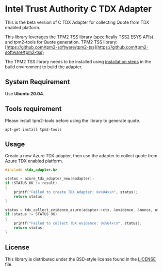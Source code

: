 # Intel Trust Authority C TDX Adapter
This is the beta version of C TDX Adapter for collecting Quote from TDX enabled platform.

This library leverages the TPM2 TSS library (specifically TSS2 ESYS APIs) and tpm2-tools for Quote generation. TPM2 TSS library: [https://github.com/tpm2-software/tpm2-tss](https://github.com/tpm2-software/tpm2-tss)

The TPM2 TSS library needs to be installed using [installation steps](https://github.com/tpm2-software/tpm2-tss/blob/master/INSTALL.md) in the build environment to build the adapter.

## System Requirement

Use <b>Ubuntu 20.04</b>. 

## Tools requirement

Please install tpm2-tools before using the library to generate quote.

```
apt-get install tpm2-tools
```

## Usage

Create a new Azure TDX adapter, then use the adapter to collect quote from Azure TDX enabled platform.

```C Header
#include <tdx_adapter.h>

status = azure_tdx_adapter_new(&adapter);
if (STATUS_OK != result)  
{  
    printf("Failed to create TDX Adapter: 0x%04x\n", status);
    return status;  
}   

status = tdx_collect_evidence_azure(adapter->ctx, &evidence, &nonce, user_data, user_data_len);
if (status != STATUS_OK)  
{  
    printf("Failed to collect TDX evidence: 0x%04x\n", status); 
    return status;  
}
```

## License

This library is distributed under the BSD-style license found in the [LICENSE](../../../LICENSE)
file.
